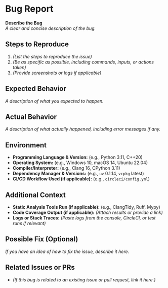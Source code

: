 # Bug Report 

**Describe the Bug**  
*A clear and concise description of the bug.*

## Steps to Reproduce  
1. *(List the steps to reproduce the issue)*
2. *(Be as specific as possible, including commands, inputs, or actions taken)*
3. *(Provide screenshots or logs if applicable)*

## Expected Behavior  
*A description of what you expected to happen.*

## Actual Behavior  
*A description of what actually happened, including error messages if any.*

## Environment  
- **Programming Language & Version:** (e.g., Python 3.11, C++20)  
- **Operating System:** (e.g., Windows 10, macOS 14, Ubuntu 22.04)  
- **Compiler/Interpreter:** (e.g., Clang 16, CPython 3.11)  
- **Dependency Manager & Versions:** (e.g., `uv` 0.1.14, `vcpkg` latest)  
- **CI/CD Workflow Used (if applicable):** (e.g., `circleci/config.yml`)  

## Additional Context  
- **Static Analysis Tools Run (if applicable):** (e.g., ClangTidy, Ruff, Mypy)  
- **Code Coverage Output (if applicable):** *(Attach results or provide a link)*  
- **Logs or Stack Traces:** *(Paste logs from the console, CircleCI, or test runs if relevant)*  

## Possible Fix (Optional)  
*If you have an idea of how to fix the issue, describe it here.*  

## Related Issues or PRs  
- *(If this bug is related to an existing issue or pull request, link it here.)*
